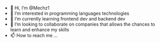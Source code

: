 - 👋 Hi, I’m @Mechz1
- 👀 I’m interested in programming languages technologies
- 🌱 I’m currently learning frontend dev and backend dev
- 💞️ I’m looking to collaborate on companies that allows the chances to learn and enhance my skills
- 📫 How to reach me ...

<!---
Mechz1/Mechz1 is a ✨ special ✨ repository because its `README.md` (this file) appears on your GitHub profile.
You can click the Preview link to take a look at your changes.
--->
